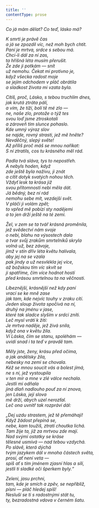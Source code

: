 ```yaml
---
title: ''
contentType: prose
---
```


_Co já mám dělat? Co teď, lásko má?_

_K smrti je právě čas  
a já se zpozdil víc, než moh bych chtít.  
Paní je mrtva, srdce s sebou má.  
Chci-li dál za ní zas,  
ta hříšná léta musím přerušit.  
Že zde ji potkám — snít  
už nemohu. Čekat mi protivno je,  
když všecka radost moje  
se jejím odchodem v pláč obrátila  
a sladkost života mi vzata byla._

_Cítíš, proč, Lásko, s tebou truchlím dnes,  
jak krutá ztráta pálí,  
a vím, že tíží, bolí tě mé zlo —  
ne, naše zlo, protože o týž tes  
svou loď jsme ztroskotali  
a zároveň tím slunce pohaslo.  
Kde umný výraz slov  
se najde, rovný strasti, jež mě hněte?  
Nevděčný, slepý světe!  
Až příliš proč máš se mnou naříkat:  
S ní ztratils, cos tu krásného měl rád._

_Padla tvá sláva, tys to nepostřeh.  
A nebyls hoden, když  
zde ještě byla naživu, ji znát  
a cítit dotyk svatých nohou těch.  
Vždyť lesk ta krása již  
svou přítomností nebi měla dát.  
Já bědný, bez ní rád  
nemohu sebe mít, vezdejší svět.  
V pláči ji volám zpět;  
to vpřed mě pobízí sty nadějemi  
a to jen drží ještě na té zemi._

_Žel, v zem se ta tvář krásná proměnila,  
jež svědectví nám svoje  
o nebi, blahu na výsostech dala  
a tvar svůj zrakům smrtelníků skryla  
volná už, bez závoje,  
jímž v stín dřív léta květu halívala,  
aby jej na se vzala  
pak jindy a už nesvlékla jej více,  
až božskou tím víc skvít se  
ji spatříme, čím více hodnot hostí  
před krásou smrtelnou ta na věčnosti._

_Líbeznější, krásnější než kdy paní  
vrací se ke mně zase  
jak tam, kde nejvíc touhy v zraku cítí.  
Jeden sloup života spočívá na ní,  
druhý na jménu v jase,  
které tak sladce slyším v srdci zníti.  
Leč mysl vrátí k žití:  
Je mrtva naděje, jež živá snila,  
když ona v květu žila.  
Ví Láska, čím se stanu, spoléhám —  
uvidí snad i ta teď v pravdě tam._

_Měly jste, ženy, krásu před očima,  
a jak andělsky žila,  
nebesky na zemi se chovala.  
Kéž se mnou soucit vás a bolest jímá,  
ne s ní, jež vystoupila  
v ten mír a mne v zlé válce nechala.  
Jestli mi odňala  
jiná dlaň nadlouho pouť za ní znova,  
jen Láska, její slova  
mě drží, abych uzel nerozťal.  
Leč ona uvnitř tak rozpráví dál:_

_„Dej uzdu strastem, jež tě přemáhají!  
Když žádost přepíná se,  
nebe, kam toužíš, ztratí choutka lichá.  
Tam žije ta, již za mrtvou zde mají.  
Nad svými ostatky se kráse  
tělesné usmívá — nad tebou vzdychá.  
Po slávě, která dýchá  
tvým jazykem dál v mnoha částech světa,  
prosí, ať není veta —  
spíš ať s tím jménem zjasní hlas a sílí,  
jestli ti sladké oči šperkem byly.“_

_Zeleni, jasu prchni,  
tam, kde je smích a zpěv, se nepřibliž,  
písni — pláč hledej spíš!  
Nesluší se ti s radostnými stát tu,  
ty, bezradostná vdova v černém šatu._
